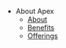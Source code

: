 - About Apex
  - [About](_about-apex/0-about-apex)
  - [Benefits](_about-apex/1-benefits)
  - [Offerings]()
